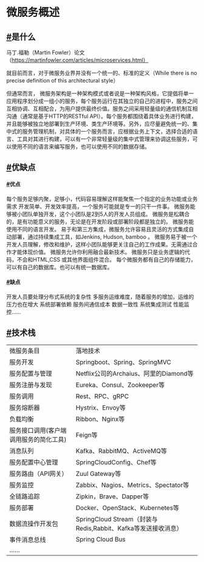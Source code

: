 # 微服务概述

## [#]()是什么

马丁.福勒（Martin Fowler）论文（https://martinfowler.com/articles/microservices.html）

就目前而言，对于微服务业界并没有一个统一的、标准的定义（While there is no precise definition of this architectural style）

但通常而言， 微服务架构是一种架构模式或者说是一种架构风格，它提倡将单一应用程序划分成一组小的服务，每个服务运行在其独立的自己的进程中，服务之间互相协调、互相配合，为用户提供最终价值。服务之间采用轻量级的通信机制互相沟通（通常是基于HTTP的RESTful API）。每个服务都围绕着具体业务进行构建，并且能够被独立地部署到生产环境、类生产环境等。另外，应尽量避免统一的、集中式的服务管理机制，对具体的一个服务而言，应根据业务上下文，选择合适的语言、工具对其进行构建，可以有一个非常轻量级的集中式管理来协调这些服务，可以使用不同的语言来编写服务，也可以使用不同的数据存储。

## [#]()优缺点

#### [#]()优点

每个服务足够内聚，足够小，代码容易理解这样能聚焦一个指定的业务功能或业务需求 开发简单、开发效率提高，一个服务可能就是专一的只干一件事。 微服务能够被小团队单独开发，这个小团队是2到5人的开发人员组成。 微服务是松耦合的，是有功能意义的服务，无论是在开发阶段或部署阶段都是独立的。 微服务能使用不同的语言开发。 易于和第三方集成，微服务允许容易且灵活的方式集成自动部署，通过持续集成工具，如Jenkins, Hudson, bamboo 。 微服务易于被一个开发人员理解，修改和维护，这样小团队能够更关注自己的工作成果。无需通过合作才能体现价值。 微服务允许你利用融合最新技术。 微服务只是业务逻辑的代码，不会和HTML,CSS 或其他界面组件混合。 每个微服务都有自己的存储能力，可以有自己的数据库。也可以有统一数据库。

#### [#]()缺点

开发人员要处理分布式系统的复杂性 多服务运维难度，随着服务的增加，运维的压力也在增大 系统部署依赖 服务间通信成本 数据一致性 系统集成测试 性能监控……

## [#]()技术栈

|                                        |                                                              |
| -------------------------------------- | ------------------------------------------------------------ |
| 微服务条目                             | 落地技术                                                     |
| 服务开发                               | Springboot、Spring、SpringMVC                                |
| 服务配置与管理                         | Netflix公司的Archaius、阿里的Diamond等                       |
| 服务注册与发现                         | Eureka、Consul、Zookeeper等                                  |
| 服务调用                               | Rest、RPC、gRPC                                              |
| 服务熔断器                             | Hystrix、Envoy等                                             |
| 负载均衡                               | Ribbon、Nginx等                                              |
| 服务接口调用(客户端调用服务的简化工具) | Feign等                                                      |
| 消息队列                               | Kafka、RabbitMQ、ActiveMQ等                                  |
| 服务配置中心管理                       | SpringCloudConfig、Chef等                                    |
| 服务路由（API网关）                    | Zuul Gateway等                                               |
| 服务监控                               | Zabbix、Nagios、Metrics、Spectator等                         |
| 全链路追踪                             | Zipkin，Brave、Dapper等                                      |
| 服务部署                               | Docker、OpenStack、Kubernetes等                              |
| 数据流操作开发包                       | SpringCloud Stream（封装与Redis,Rabbit、Kafka等发送接收消息） |
| 事件消息总线                           | Spring Cloud Bus                                             |
| ……                                     |                                                              |